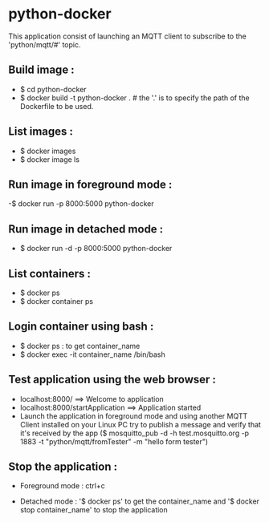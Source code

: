 # python-docker

This application consist of launching an MQTT client to subscribe to the 'python/mqtt/#' topic.

## Build image :

- $ cd python-docker
- $ docker build -t python-docker . # the '.' is to specify the path of the Dockerfile to be used.

## List images :

- $ docker images
- $ docker image ls

## Run image in foreground mode :

-$ docker run -p 8000:5000 python-docker

## Run image in detached mode :

- $ docker run -d -p 8000:5000 python-docker

## List containers :

- $ docker ps
- $ docker container ps

## Login container using bash :

- $ docker ps : to get container_name
- $ docker exec -it container_name /bin/bash

## Test application using the web browser :

- localhost:8000/ ==> Welcome to application
- localhost:8000/startApplication ==> Application started
- Launch the application in foreground mode and using another MQTT Client installed on your Linux PC try to publish a message and verify that it's received by the app ($ mosquitto_pub -d -h test.mosquitto.org -p 1883 -t "python/mqtt/fromTester" -m "hello form tester")

## Stop the application :

- Foreground mode : ctrl+c

- Detached mode : '$ docker ps' to get the container_name and '$ docker stop container_name' to stop the application
